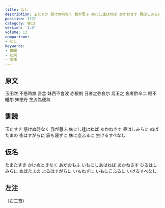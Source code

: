 ```yaml
---
title: なし
description: 玉たすき 懸けぬ時なく 我が思ふ 妹にし逢はねば あかねさす 昼はしみらに ぬばたまの 夜はすがらに 寐も寝ずに 妹に恋ふるに 生けるすべなし
position: 3297
category: 巻13
version: '1.0'
volume: 13
comparison:
- なし
keywords:
- 相聞
- 枕詞
- 恋情
---
```


## 原文

玉田次 不懸時無 吾念 妹西不會波 赤根刺 日者之弥良尓 烏玉之 夜者酢辛二 眠不睡尓 妹戀丹 生流為便無

## 訓読

玉たすき 懸けぬ時なく 我が思ふ 妹にし逢はねば あかねさす 昼はしみらに ぬばたまの 夜はすがらに 寐も寝ずに 妹に恋ふるに 生けるすべなし

## 仮名

たまたすき かけぬときなく あがおもふ いもにしあはねば あかねさす ひるはしみらに ぬばたまの よるはすがらに いもねずに いもにこふるに いけるすべなし

## 左注

（右二首）
